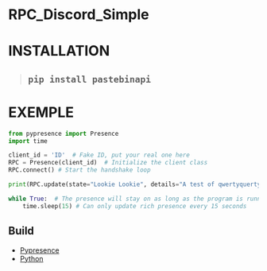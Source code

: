 # __RPC_Discord_Simple__

# __INSTALLATION__
>## ```pip install pastebinapi```


# EXEMPLE
```py
from pypresence import Presence
import time

client_id = 'ID'  # Fake ID, put your real one here
RPC = Presence(client_id)  # Initialize the client class
RPC.connect() # Start the handshake loop

print(RPC.update(state="Lookie Lookie", details="A test of qwertyquerty's Python Discord RPC wrapper, pypresence!"))  # Set the presence

while True:  # The presence will stay on as long as the program is running
    time.sleep(15) # Can only update rich presence every 15 seconds
```

## __Build__
* [Pypresence](https://pypi.org/project/pypresence/)
* [Python](https://www.python.org/)

